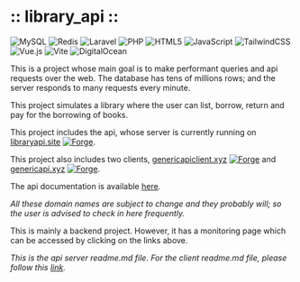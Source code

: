 # :: library_api ::

![MySQL](https://img.shields.io/badge/mysql-%2300f.svg?style=for-the-badge&logo=mysql&logoColor=white)
![Redis](https://img.shields.io/badge/redis-%23DD0031.svg?style=for-the-badge&logo=redis&logoColor=white)
![Laravel](https://img.shields.io/badge/laravel-%23FF2D20.svg?style=for-the-badge&logo=laravel&logoColor=white)
![PHP](https://img.shields.io/badge/php-%23777BB4.svg?style=for-the-badge&logo=php&logoColor=white)
![HTML5](https://img.shields.io/badge/html5-%23E34F26.svg?style=for-the-badge&logo=html5&logoColor=white)
![JavaScript](https://img.shields.io/badge/javascript-%23323330.svg?style=for-the-badge&logo=javascript&logoColor=%23F7DF1E)
![TailwindCSS](https://img.shields.io/badge/tailwindcss-%2338B2AC.svg?style=for-the-badge&logo=tailwind-css&logoColor=white)
![Vue.js](https://img.shields.io/badge/vuejs-%2335495e.svg?style=for-the-badge&logo=vuedotjs&logoColor=%234FC08D)
![Vite](https://img.shields.io/badge/vite-%23646CFF.svg?style=for-the-badge&logo=vite&logoColor=white)
![DigitalOcean](https://img.shields.io/badge/DigitalOcean-%230167ff.svg?style=for-the-badge&logo=digitalOcean&logoColor=white)

This is a project whose main goal is to make performant queries and api requests over the web. The database has tens of millions rows; and the server responds to many requests every minute.

This project simulates a library where the user can list, borrow, return and pay for the borrowing of books.

This project includes the api, whose server is currently running on [libraryapi.site](https://libraryapi.site) [![Forge](https://img.shields.io/endpoint?url=https%3A%2F%2Fforge.laravel.com%2Fsite-badges%2F24fb8ea7-22a5-426a-bc25-5cef36e4a794&style=plastic)](https://forge.laravel.com/servers/717882/sites/2102467).

This project also includes two clients, [genericapiclient.xyz](https://genericapiclient.xyz) [![Forge](https://img.shields.io/endpoint?url=https%3A%2F%2Fforge.laravel.com%2Fsite-badges%2F22fe928f-e3c0-4456-bf93-64c2371e260d&style=plastic)](https://forge.laravel.com/servers/718300/sites/2103797) and [genericapi.xyz](https://genericapi.xyz) [![Forge](https://img.shields.io/endpoint?url=https%3A%2F%2Fforge.laravel.com%2Fsite-badges%2F56466715-45ed-4b58-a2f0-c17a992ba4b1&style=plastic)](https://forge.laravel.com/servers/719652/sites/2108875).

The api documentation is available [here](https://libraryapi.site/docs/).

*All these domain names are subject to change and they probably will; so the user is advised to check in here frequently.*

This is mainly a backend project. However, it has a monitoring page which can be accessed by clicking on the links above.

*This is the api server readme.md file. For the client readme.md file, please follow this [link](https://github.com/alexni09/library_client/blob/main/README.md).*
